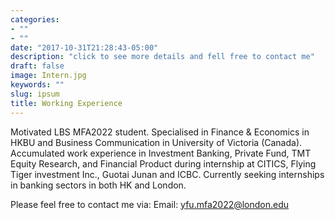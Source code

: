 ```yaml
---
categories:
- ""
- ""
date: "2017-10-31T21:28:43-05:00"
description: "click to see more details and fell free to contact me"
draft: false
image: Intern.jpg
keywords: ""
slug: ipsum
title: Working Experience
---
```



Motivated LBS MFA2022 student. Specialised in Finance & Economics in HKBU and Business Communication in University of Victoria (Canada). Accumulated work experience in Investment Banking, Private Fund, TMT Equity Research, and Financial Product during internship at CITICS, Flying Tiger investment Inc., Guotai Junan and ICBC. Currently seeking internships in banking sectors in both HK and London.

Please feel free to contact me via:
Email: yfu.mfa2022@london.edu
